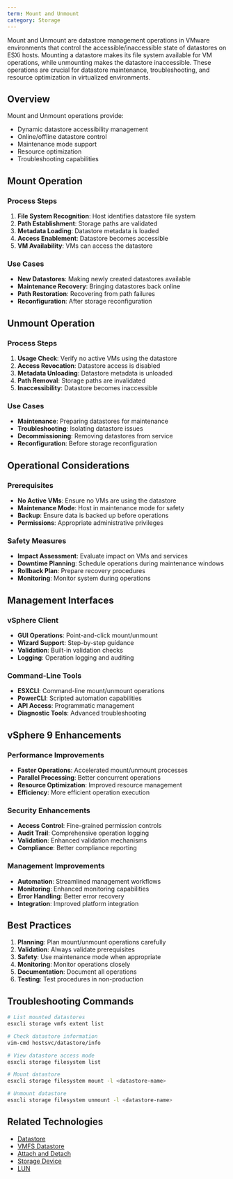 ```yaml
---
term: Mount and Unmount
category: Storage
---
```


Mount and Unmount are datastore management operations in VMware environments that control the accessible/inaccessible state of datastores on ESXi hosts. Mounting a datastore makes its file system available for VM operations, while unmounting makes the datastore inaccessible. These operations are crucial for datastore maintenance, troubleshooting, and resource optimization in virtualized environments.

## Overview

Mount and Unmount operations provide:
- Dynamic datastore accessibility management
- Online/offline datastore control
- Maintenance mode support
- Resource optimization
- Troubleshooting capabilities

## Mount Operation

### Process Steps
1. **File System Recognition**: Host identifies datastore file system
2. **Path Establishment**: Storage paths are validated
3. **Metadata Loading**: Datastore metadata is loaded
4. **Access Enablement**: Datastore becomes accessible
5. **VM Availability**: VMs can access the datastore

### Use Cases
- **New Datastores**: Making newly created datastores available
- **Maintenance Recovery**: Bringing datastores back online
- **Path Restoration**: Recovering from path failures
- **Reconfiguration**: After storage reconfiguration

## Unmount Operation

### Process Steps
1. **Usage Check**: Verify no active VMs using the datastore
2. **Access Revocation**: Datastore access is disabled
3. **Metadata Unloading**: Datastore metadata is unloaded
4. **Path Removal**: Storage paths are invalidated
5. **Inaccessibility**: Datastore becomes inaccessible

### Use Cases
- **Maintenance**: Preparing datastores for maintenance
- **Troubleshooting**: Isolating datastore issues
- **Decommissioning**: Removing datastores from service
- **Reconfiguration**: Before storage reconfiguration

## Operational Considerations

### Prerequisites
- **No Active VMs**: Ensure no VMs are using the datastore
- **Maintenance Mode**: Host in maintenance mode for safety
- **Backup**: Ensure data is backed up before operations
- **Permissions**: Appropriate administrative privileges

### Safety Measures
- **Impact Assessment**: Evaluate impact on VMs and services
- **Downtime Planning**: Schedule operations during maintenance windows
- **Rollback Plan**: Prepare recovery procedures
- **Monitoring**: Monitor system during operations

## Management Interfaces

### vSphere Client
- **GUI Operations**: Point-and-click mount/unmount
- **Wizard Support**: Step-by-step guidance
- **Validation**: Built-in validation checks
- **Logging**: Operation logging and auditing

### Command-Line Tools
- **ESXCLI**: Command-line mount/unmount operations
- **PowerCLI**: Scripted automation capabilities
- **API Access**: Programmatic management
- **Diagnostic Tools**: Advanced troubleshooting

## vSphere 9 Enhancements

### Performance Improvements
- **Faster Operations**: Accelerated mount/unmount processes
- **Parallel Processing**: Better concurrent operations
- **Resource Optimization**: Improved resource management
- **Efficiency**: More efficient operation execution

### Security Enhancements
- **Access Control**: Fine-grained permission controls
- **Audit Trail**: Comprehensive operation logging
- **Validation**: Enhanced validation mechanisms
- **Compliance**: Better compliance reporting

### Management Improvements
- **Automation**: Streamlined management workflows
- **Monitoring**: Enhanced monitoring capabilities
- **Error Handling**: Better error recovery
- **Integration**: Improved platform integration

## Best Practices

1. **Planning**: Plan mount/unmount operations carefully
2. **Validation**: Always validate prerequisites
3. **Safety**: Use maintenance mode when appropriate
4. **Monitoring**: Monitor operations closely
5. **Documentation**: Document all operations
6. **Testing**: Test procedures in non-production

## Troubleshooting Commands

```bash
# List mounted datastores
esxcli storage vmfs extent list

# Check datastore information
vim-cmd hostsvc/datastore/info

# View datastore access mode
esxcli storage filesystem list

# Mount datastore
esxcli storage filesystem mount -l <datastore-name>

# Unmount datastore
esxcli storage filesystem unmount -l <datastore-name>
```

## Related Technologies

- [Datastore](/glossary/term/datastore.md)
- [VMFS Datastore](/glossary/term/vmfs-datastore.md)
- [Attach and Detach](/glossary/term/attach-detach.md)
- [Storage Device](/glossary/term/storage-device.md)
- [LUN](/glossary/term/lun.md)